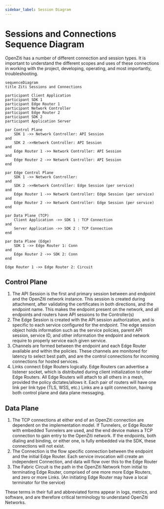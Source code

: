 ```yaml
---
sidebar_label: Session Diagram
---
```


# Sessions and Connections Sequence Diagram

OpenZiti has a number of different connection and session types.  It is important to understand the different scopes and uses of these connections in working with the project, developing, operating, and most importantly, troubleshooting.

```textermaid
sequenceDiagram
title Ziti Sessions and Connections

participant Client Application
participant SDK 1
participant Edge Router 1
participant Network Controller
participant Edge Router 2
participant SDK 2
participant Application Server

par Control Plane
	SDK 1 ->> Network Controller: API Session
and 
	SDK 2 ->>Network Controller: API Session
and 
	Edge Router 1 ->> Network Controller: API Session
and 
	Edge Router 2 ->> Network Controller: API Session
end

par Edge Control Plane
	SDK 1 ->> Network Controller: 
and 
	SDK 2 ->>Network Controller: Edge Session (per service)
and 
	Edge Router 1 ->> Network Controller: Edge Session (per service)
and 
	Edge Router 2 ->> Network Controller: Edge Session (per service)
end

par Data Plane (TCP)
	Client Application ->> SDK 1 : TCP Connection
and
	Server Application ->> SDK 2 : TCP Connection
end

par Data Plane (Edge)
	SDK 1 ->> Edge Router 1: Conn
and 
	Edge Router 2 ->> SDK 2: Conn
end

Edge Router 1 ->> Edge Router 2: Circuit
```

## Control Plane

1. The API Session is the first and primary session between and endpoint and the OpenZiti network instance.  This session is created during attachment, after validating the certificates in both directions, and the endpoint name.  This makes the endpoint present on the network, and all endpoints and routers have API sessions to the Controller(s)
2. The Edge Session is created with the API session authorization, and is specific to each service configured for the endpoint.  The edge session object holds information such as the service policies, parent API session, service ID, and other information the endpoint and network require to properly service each given service.
3. Channels are formed between the endpoint and each Edge Router available and within the policies.  These channels are monitored for latency to select best path, and are the control connections for incoming connections for hosted services.
4. Links connect Edge Routers logically.  Edge Routers can advertise a listener socket, which is distributed during client initialization to other Edge Routers.  All Edge Routers will attach to all others in a mesh, provided the policy dictates/allows it.  Each pair of routers will have one link per link type (TLS, WSS, etc.)  Links are a split connection, having both control plane and data plane messaging.

## Data Plane

  1. The TCP connections at either end of an OpenZiti connection are dependent on the implementation model.  If Tunnelers, or Edge Router with embedded Tunnelers are used, and the end device makes a TCP connection to gain entry to the OpenZiti network.  If the endpoints, both dialing and binding, or either one, is fully embedded via the SDK, these connections will not exist.
  2. The Connection is the flow specific connection between the endpoint and the initial Edge Router.  Each service invocation will create an independent Connection, and data will flow over this to the Edge Router
  3. The Fabric Circuit is the path in the OpenZiti Network from initial to terminating Edge Router, comprised of one more more Edge Routers, and zero or more Links. (An initiating Edge Router may have a local terminator for the service) 

These terms in their full and abbreviated forms appear in logs, metrics, and software, and are therefore critical terminology to understand OpenZiti Networks.
